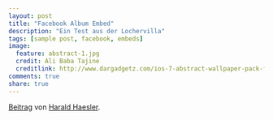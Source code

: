 ```yaml
---
layout: post
title: "Facebook Album Embed"
description: "Ein Test aus der Lochervilla"
tags: [sample post, facebook, embeds]
image:
  feature: abstract-1.jpg
  credit: Ali Baba Tajine
  creditlink: http://www.dargadgetz.com/ios-7-abstract-wallpaper-pack-for-iphone-5-and-ipod-touch-retina/
comments: true
share: true
---
```


<div id="fb-root"></div> <script>(function(d, s, id) { var js, fjs = d.getElementsByTagName(s)[0]; if (d.getElementById(id)) return; js = d.createElement(s); js.id = id; js.src = "//connect.facebook.net/de_DE/all.js#xfbml=1"; fjs.parentNode.insertBefore(js, fjs); }(document, 'script', 'facebook-jssdk'));</script>
<div class="fb-post" data-href="https://www.facebook.com/media/set/?set=a.472070510636.380882.470753700636&amp;type=1" data-width="466"><div class="fb-xfbml-parse-ignore"><a href="https://www.facebook.com/media/set/?set=a.472070510636.380882.470753700636&amp;type=1">Beitrag</a> von <a href="https://www.facebook.com/Harald.Haesler">Harald Haesler</a>.</div></div>
